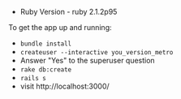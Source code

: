 * Ruby Version - ruby 2.1.2p95

To get the app up and running:

* `bundle install`
* `createuser --interactive you_version_metro`
* Answer "Yes" to the superuser question
* `rake db:create`
* `rails s`
* visit http://localhost:3000/
